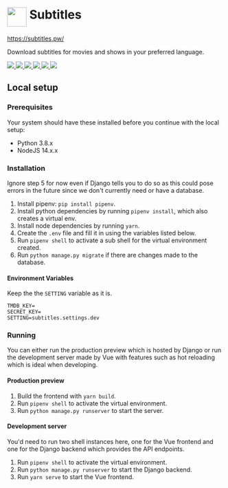 # <img height="45" src="./public/static/icons/128x128.png" align="top"> Subtitles

https://subtitles.pw/

Download subtitles for movies and shows in your preferred language.

<a href="https://github.com/Spimy/Subtitles/actions?query=workflow%3ACI" alt="Contributors">
  <img src="https://github.com/Spimy/Subtitles/workflows/CI/badge.svg?branch=master"/>
</a>
<a href="https://github.com/Spimy/Subtitles/graphs/contributors" alt="Contributors">
  <img src="https://img.shields.io/github/contributors/Spimy/Subtitles?style=flat-square"/>
</a>
<a href="https://github.com/Spimy/Subtitles/stargazers" alt="Contributors">
  <img src="https://img.shields.io/github/stars/Spimy/Subtitles?style=flat-square"/>
</a>
<a href="https://github.com/Spimy/Subtitles/network/members" alt="Contributors">
  <img src="https://img.shields.io/github/forks/Spimy/Subtitles?style=flat-square"/>
</a>
<a href="https://github.com/Spimy/Subtitles/issues" alt="Contributors">
  <img src="https://img.shields.io/github/issues/Spimy/Subtitles?style=flat-square"/>
</a>
<a href="https://github.com/Spimy/Subtitles/blob/master/LICENSE.txt" alt="Contributors">
  <img src="https://img.shields.io/github/license/Spimy/Subtitles?style=flat-square"/>
</a>

## Local setup

### Prerequisites

Your system should have these installed before you continue with the local setup:

- Python 3.8.x
- NodeJS 14.x.x

### Installation

Ignore step 5 for now even if Django tells you to do so as this could pose errors
in the future since we don't currently need or have a database.

1. Install pipenv: `pip install pipenv`.
2. Install python dependencies by running `pipenv install`, which also creates a virtual env.
3. Install node dependencies by running `yarn`.
4. Create the `.env` file and fill it in using the variables listed below.
5. Run `pipenv shell` to activate a sub shell for the virtual environment created.
6. Run `python manage.py migrate` if there are changes made to the database.

#### Environment Variables

Keep the the `SETTING` variable as it is.

```
TMDB_KEY=
SECRET_KEY=
SETTING=subtitles.settings.dev
```

### Running

You can either run the production preview which is hosted by Django or run the development server made by Vue with features such as hot reloading which is ideal when developing.

#### Production preview
1. Build the frontend with `yarn build`.
2. Run `pipenv shell` to activate the virtual environment.
3. Run `python manage.py runserver` to start the server.

#### Development server

You'd need to run two shell instances here, one for the Vue frontend and one for the Django backend which provides the API endpoints.

1. Run `pipenv shell` to activate the virtual environment.
2. Run `python manage.py runserver` to start the Django backend.
3. Run `yarn serve` to start the Vue frontend.
